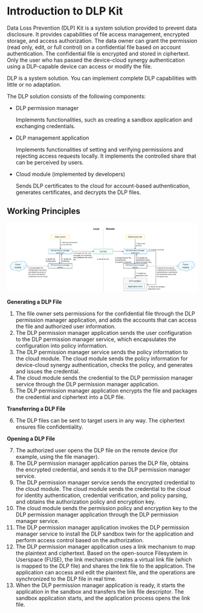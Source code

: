 # Introduction to DLP Kit

Data Loss Prevention (DLP) Kit is a system solution provided to prevent data disclosure. It provides capabilities of file access management, encrypted storage, and access authorization. The data owner can grant the permission (read only, edit, or full control) on a confidential file based on account authentication. The confidential file is encrypted and stored in ciphertext. Only the user who has passed the device-cloud synergy authentication using a DLP-capable device can access or modify the file.

DLP is a system solution. You can implement complete DLP capabilities with little or no adaptation.

The DLP solution consists of the following components:

- DLP permission manager
  
  Implements functionalities, such as creating a sandbox application and exchanging credentials.

- DLP management application
  
  Implements functionalities of setting and verifying permissions and rejecting access requests locally. It implements the controlled share that can be perceived by users.

- Cloud module (implemented by developers)
  
  Sends DLP certificates to the cloud for account-based authentication, generates certificates, and decrypts the DLP files.

## Working Principles

![](figures/dlp-intro.png)

**Generating a DLP File**

1. The file owner sets permissions for the confidential file through the DLP permission manager application, and adds the accounts that can access the file and authorized user information.
2. The DLP permission manager application sends the user configuration to the DLP permission manager service, which encapsulates the configuration into policy information.
3. The DLP permission manager service sends the policy information to the cloud module. The cloud module sends the policy information for device-cloud synergy authentication, checks the policy, and generates and issues the credential.
4. The cloud module sends the credential to the DLP permission manager service through the DLP permission manager application.
5. The DLP permission manager application encrypts the file and packages the credential and ciphertext into a DLP file.

**Transferring a DLP File**

6. The DLP files can be sent to target users in any way. The ciphertext ensures file confidentiality.

**Opening a DLP File**

7. The authorized user opens the DLP file on the remote device (for example, using the file manager).
8. The DLP permission manager application parses the DLP file, obtains the encrypted credential, and sends it to the DLP permission manager service.
9. The DLP permission manager service sends the encrypted credential to the cloud module. The cloud module sends the credential to the cloud for identity authentication, credential verification, and policy parsing, and obtains the authorization policy and encryption key.
10. The cloud module sends the permission policy and encryption key to the DLP permission manager application through the DLP permission manager service.
11. The DLP permission manager application invokes the DLP permission manager service to install the DLP sandbox twin for the application and perform access control based on the authorization.
12. The DLP permission manager application uses a link mechanism to map the plaintext and ciphertext. Based on the open-source Filesystem in Userspace (FUSE), the link mechanism creates a virtual link file (which is mapped to the DLP file) and shares the link file to the application. The application can access and edit the plaintext file, and the operations are synchronized to the DLP file in real time.
13. When the DLP permission manager application is ready, it starts the application in the sandbox and transfers the link file descriptor. The sandbox application starts, and the application process opens the link file.
